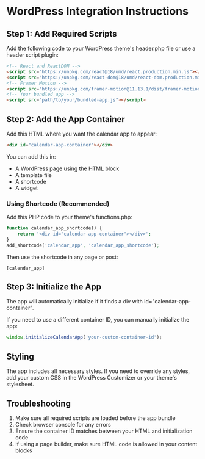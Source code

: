 # WordPress Integration Instructions

## Step 1: Add Required Scripts
Add the following code to your WordPress theme's header.php file or use a header script plugin:

```html
<!-- React and ReactDOM -->
<script src="https://unpkg.com/react@18/umd/react.production.min.js"></script>
<script src="https://unpkg.com/react-dom@18/umd/react-dom.production.min.js"></script>
<!-- Framer Motion -->
<script src="https://unpkg.com/framer-motion@11.13.1/dist/framer-motion.min.js"></script>
<!-- Your bundled app -->
<script src="path/to/your/bundled-app.js"></script>
```

## Step 2: Add the App Container
Add this HTML where you want the calendar app to appear:

```html
<div id="calendar-app-container"></div>
```

You can add this in:
- A WordPress page using the HTML block
- A template file
- A shortcode
- A widget

### Using Shortcode (Recommended)
Add this PHP code to your theme's functions.php:

```php
function calendar_app_shortcode() {
    return '<div id="calendar-app-container"></div>';
}
add_shortcode('calendar_app', 'calendar_app_shortcode');
```

Then use the shortcode in any page or post:
```
[calendar_app]
```

## Step 3: Initialize the App
The app will automatically initialize if it finds a div with id="calendar-app-container".

If you need to use a different container ID, you can manually initialize the app:
```javascript
window.initializeCalendarApp('your-custom-container-id');
```

## Styling
The app includes all necessary styles. If you need to override any styles, add your custom CSS in the WordPress Customizer or your theme's stylesheet.

## Troubleshooting
1. Make sure all required scripts are loaded before the app bundle
2. Check browser console for any errors
3. Ensure the container ID matches between your HTML and initialization code
4. If using a page builder, make sure HTML code is allowed in your content blocks
